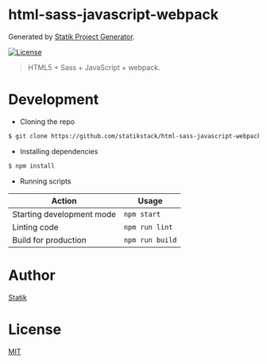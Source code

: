 # html-sass-javascript-webpack

Generated by [Statik Project Generator](https://github.com/statikstack/generator-node).

[![License][license-badge]][license-url]

> HTML5 + Sass + JavaScript + webpack.

# Development

- Cloning the repo

```bash
$ git clone https://github.com/statikstack/html-sass-javascript-webpack.git
```

- Installing dependencies

```bash
$ npm install
```

- Running scripts

| Action                    | Usage           |
| ------------------------- | --------------- |
| Starting development mode | `npm start`     |
| Linting code              | `npm run lint`  |
| Build for production      | `npm run build` |

# Author

[Statik](https://twitter.com/statikstack)

# License

[MIT](https://github.com/statikstack/html-sass-javascript-webpack/blob/master/LICENSE)

[license-badge]: https://img.shields.io/github/license/statikstack/html-sass-javascript-webpack.svg
[license-url]: https://opensource.org/licenses/MIT

